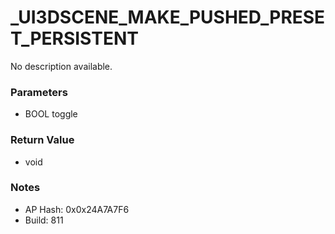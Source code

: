 # _UI3DSCENE_MAKE_PUSHED_PRESET_PERSISTENT

No description available.

### Parameters
* BOOL toggle

### Return Value
* void

### Notes
* AP Hash: 0x0x24A7A7F6
* Build: 811

